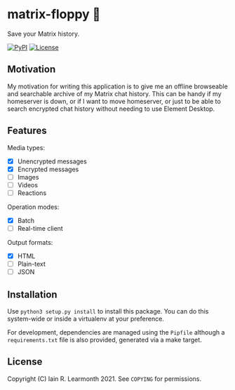 matrix-floppy 💾
===============

Save your Matrix history.

[![PyPI](https://img.shields.io/pypi/v/matrix-floppy)](https://pypi.org/project/matrix-floppy/)
[![License](https://img.shields.io/badge/License-BSD%202--Clause-orange.svg)](https://opensource.org/licenses/BSD-2-Clause)

Motivation
----------

My motivation for writing this application is to give me an offline browseable
and searchable archive of my Matrix chat history. This can be handy if my
homeserver is down, or if I want to move homeserver, or just to be able to
search encrypted chat history without needing to use Element Desktop.

Features
--------

Media types:

* [x] Unencrypted messages
* [x] Encrypted messages
* [ ] Images
* [ ] Videos
* [ ] Reactions

Operation modes:

* [x] Batch
* [ ] Real-time client

Output formats:

* [x] HTML
* [ ] Plain-text
* [ ] JSON

Installation
------------

Use `python3 setup.py install` to install this package. You can do this
system-wide or inside a virtualenv at your preference.

For development, dependencies are managed using the `Pipfile` although a
`requirements.txt` file is also provided, generated via a make target.

License
-------

Copyright (C) Iain R. Learmonth 2021. See `COPYING` for permissions.
